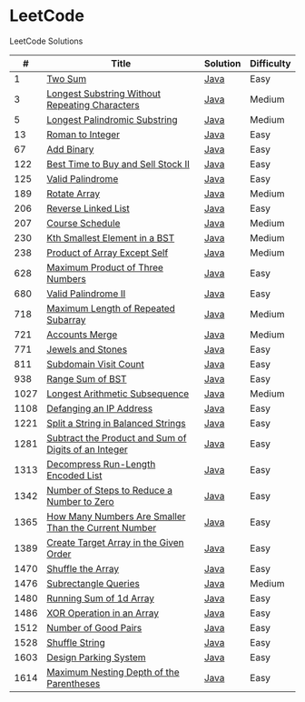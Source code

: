 # LeetCode
LeetCode Solutions


| # | Title | Solution | Difficulty |
|---| ----- | -------- | ---------- |
|1|[Two Sum](https://leetcode.com/problems/two-sum/)| [Java](./solutions/Java/twoSum/twoSum.java) |Easy|
|3|[Longest Substring Without Repeating Characters](https://leetcode.com/problems/longest-substring-without-repeating-characters/)| [Java](./solutions/Java/longestSubstringWithoutRepeatingCharacters/longestSubstringWithoutRepeatingCharacters.java)|Medium|
|5|[Longest Palindromic Substring](https://leetcode.com/problems/longest-palindromic-substring/)| [Java](./solutions/Java/longestPalindromicSubstring/longestPalindromicSubstring.java)|Medium|
|13|[Roman to Integer](https://leetcode.com/problems/roman-to-integer/)| [Java](./solutions/Java/romanToInteger/romanToInteger.java)|Easy|
|67|[Add Binary](https://leetcode.com/problems/add-binary/)| [Java](./solutions/Java/addBinary/addBinary.java)|Easy|
|122|[Best Time to Buy and Sell Stock II](https://leetcode.com/problems/best-time-to-buy-and-sell-stock-ii/)| [Java](./solutions/Java/bestTimeToBuyAndSellStockII/bestTimeToBuyAndSellStockII.java)|Easy|
|125|[Valid Palindrome](https://leetcode.com/problems/valid-palindrome/)| [Java](./solutions/Java/validPalindrome/validPalindrome.java) |Easy|
|189|[Rotate Array](https://leetcode.com/problems/rotate-array/)| [Java](./solutions/Java/rotateArray/rotateArray.java)|Medium|
|206|[Reverse Linked List](https://leetcode.com/problems/reverse-linked-list/)| [Java](./solutions/Java/reverseLinkedList/reverseLinkedList.java)|Easy|
|207|[Course Schedule](https://leetcode.com/problems/course-schedule/)| [Java](./solutions/Java/courseSchedule/courseSchedule.java)|Medium|
|230|[Kth Smallest Element in a BST](https://leetcode.com/problems/kth-smallest-element-in-a-bst/)| [Java](./solutions/Java/kthSmallestElementInaBST/kthSmallestElementInaBST.java)|Medium|
|238|[Product of Array Except Self](https://leetcode.com/problems/product-of-array-except-self/)| [Java](./solutions/Java/productOfArrayExceptSelf/productOfArrayExceptSelf.java)|Medium|
|628|[Maximum Product of Three Numbers](https://leetcode.com/problems/maximum-product-of-three-numbers/) | [Java](./solutions/Java/maximumProductOfThreeNumbers/maximumProductOfThreeNumbers.java)|Easy|
|680|[Valid Palindrome II](https://leetcode.com/problems/valid-palindrome-ii) | [Java](./solutions/Java/validPalindromeII/validPalindromeII.java)|Easy|
|718|[Maximum Length of Repeated Subarray](https://leetcode.com/problems/maximum-length-of-repeated-subarray) | [Java](./solutions/Java/maximumLengthOfRepeatedSubarray/maximumLengthOfRepeatedSubarray.java)|Medium|
|721|[Accounts Merge](https://leetcode.com/problems/accounts-merge/) | [Java](./solutions/Java/accountsMerge/accountsMerge.java)|Medium|
|771|[Jewels and Stones](https://leetcode.com/problems/jewels-and-stones/description) | [Java](./solutions/Java/jewelsAndStones/jewelsAndStones.java)|Easy|
|811|[Subdomain Visit Count](https://leetcode.com/problems/subdomain-visit-count) | [Java](./solutions/Java/subdomainVisitCount/subdomainVisitCount.java)|Easy|
|938|[Range Sum of BST](https://leetcode.com/problems/range-sum-of-bst) | [Java](./solutions/Java/rangeSumOfBST/rangeSumOfBST.java)|Easy|
|1027|[Longest Arithmetic Subsequence](https://leetcode.com/problems/longest-arithmetic-subsequence) | [Java](./solutions/Java/longestArithmeticSubsequence/longestArithmeticSubsequence.java)|Medium|
|1108|[Defanging an IP Address](https://leetcode.com/problems/defanging-an-ip-address) | [Java](./solutions/Java/defangingAnIPAddress/defangingAnIPAddress.java)|Easy|
|1221|[Split a String in Balanced Strings](https://leetcode.com/problems/split-a-string-in-balanced-strings) | [Java](./solutions/Java/splitAStringInBalancedStrings/splitAStringInBalancedStrings.java)|Easy|
|1281|[Subtract the Product and Sum of Digits of an Integer](https://leetcode.com/problems/subtract-the-product-and-sum-of-digits-of-an-integer) | [Java](./solutions/Java/subtractTheProductAndSumOfDigitsOfAnInteger/subtractTheProductAndSumOfDigitsOfAnInteger.java)|Easy|
|1313|[Decompress Run-Length Encoded List](https://leetcode.com/problems/decompress-run-length-encoded-list) | [Java](./solutions/Java/decompressRunLengthEncodedList/decompressRunLengthEncodedList.java)|Easy|
|1342|[Number of Steps to Reduce a Number to Zero](https://leetcode.com/problems/number-of-steps-to-reduce-a-number-to-zero) | [Java](./solutions/Java/numberOfStepsToReduceANumberToZero/numberOfStepsToReduceANumberToZero.java)|Easy|
|1365|[How Many Numbers Are Smaller Than the Current Number](https://leetcode.com/problems/how-many-numbers-are-smaller-than-the-current-number) | [Java](./solutions/Java/howManyNumbersAreSmallerThanTheCurrentNumber/howManyNumbersAreSmallerThanTheCurrentNumber.java)|Easy|
|1389|[Create Target Array in the Given Order](https://leetcode.com/problems/create-target-array-in-the-given-order) | [Java](./solutions/Java/createTargetArrayInTheGivenOrder/createTargetArrayInTheGivenOrder.java)|Easy|
|1470|[Shuffle the Array](https://leetcode.com/problems/shuffle-the-array/) | [Java](./solutions/Java/shuffleTheArray/shuffleTheArray.java)|Easy|
|1476|[Subrectangle Queries](https://leetcode.com/problems/subrectangle-queries) | [Java](./solutions/Java/subrectangleQueries/subrectangleQueries.java)|Medium|
|1480|[Running Sum of 1d Array](https://leetcode.com/problems/running-sum-of-1d-array) | [Java](./solutions/Java/runningSumOf1DArray/runningSumOf1DArray.java)|Easy|
|1486|[XOR Operation in an Array](https://leetcode.com/problems/xor-operation-in-an-array) | [Java](./solutions/Java/XOROperationInAnArray/XOROperationInAnArray.java)|Easy|
|1512|[Number of Good Pairs](https://leetcode.com/problems/number-of-good-pairs) | [Java](./solutions/Java/numberOfGoodPairs/numberOfGoodPairs.java)|Easy|
|1528|[Shuffle String](https://leetcode.com/problems/shuffle-string) | [Java](./solutions/Java/shuffleString/shuffleString.java)|Easy|
|1603|[Design Parking System](https://leetcode.com/problems/design-parking-system) | [Java](./solutions/Java/designParkingSystem/designParkingSystem.java)|Easy|
|1614|[Maximum Nesting Depth of the Parentheses](https://leetcode.com/problems/maximum-nesting-depth-of-the-parentheses) | [Java](./solutions/Java/maximumNestingDepthOfTheParantheses/maximumNestingDepthOfTheParantheses.java)|Easy|
